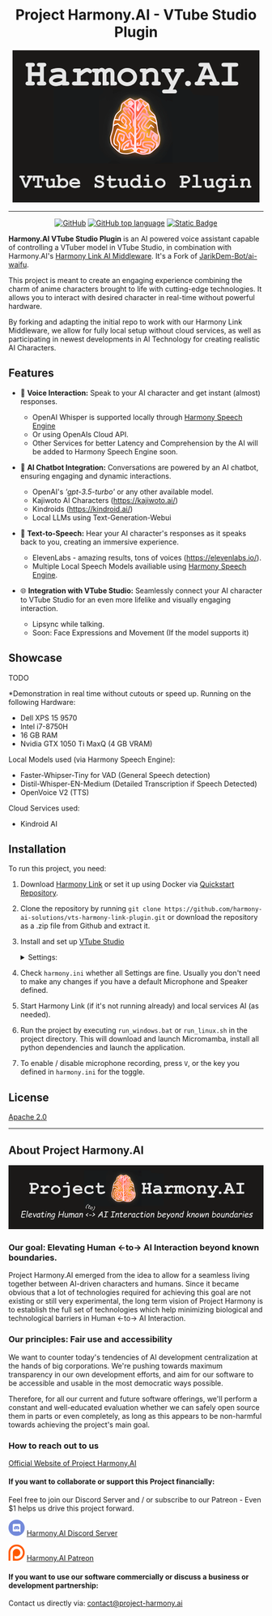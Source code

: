 <h1 align="center"> Project Harmony.AI - VTube Studio Plugin </h1>
<div align="center">
  <img src="https://github.com/harmony-ai-solutions/vts-harmony-link-plugin/blob/master/docs/images/vts-plugin.png" alt="Harmony AI VTS Plugin Logo">
</div>

---

<div align="center">
  
<a href="/LICENSE">![GitHub](https://img.shields.io/github/license/harmony-ai-solutions/vts-harmony-link-plugin)</a>
<a href="">![GitHub top language](https://img.shields.io/github/languages/top/harmony-ai-solutions/vts-harmony-link-plugin)</a>
<a href="">![Static Badge](https://img.shields.io/badge/VTS%20-%20Plugin%20-%20orange)</a>

</div>

**Harmony.AI VTube Studio Plugin** is an AI powered voice assistant capable of controlling a VTuber model
in VTube Studio, in combination with Harmony.AI's [Harmony Link AI Middleware](https://project-harmony.ai/technology/). 
It's a Fork of [JarikDem-Bot/ai-waifu](https://github.com/JarikDem-Bot/ai-waifu).

This project is meant to create an engaging experience combining the charm of anime characters brought to life with cutting-edge technologies.
It allows you to interact with desired character in real-time without powerful hardware.

By forking and adapting the initial repo to work with our Harmony Link Middleware, we allow for fully local setup without cloud services,
as well as participating in newest developments in AI Technology for creating realistic AI Characters.

## Features

- 🎤 **Voice Interaction:** Speak to your AI character and get instant (almost) responses.
    - OpenAI Whisper is supported locally through [Harmony Speech Engine](https://github.com/harmony-ai-solutions/harmony-speech-engine)
    - Or using OpenAIs Cloud API.
    - Other Services for better Latency and Comprehension by the AI will be added to Harmony Speech Engine soon.

- 🤖 **AI Chatbot Integration:** Conversations are powered by an AI chatbot, ensuring engaging and dynamic interactions.
    - OpenAI's *'gpt-3.5-turbo'* or any other available model.
    - Kajiwoto AI Characters (https://kajiwoto.ai/)
    - Kindroids (https://kindroid.ai/)
    - Local LLMs using Text-Generation-Webui    

- 📢 **Text-to-Speech:** Hear your AI character's responses as it speaks back to you, creating an immersive experience.
    - ElevenLabs - amazing results, tons of voices (https://elevenlabs.io/).
    - Multiple Local Speech Models availiable using [Harmony Speech Engine](https://github.com/harmony-ai-solutions/harmony-speech-engine). 

- 🌐 **Integration with VTube Studio:** Seamlessly connect your AI character to VTube Studio for an even more lifelike and visually engaging interaction.
    - Lipsync while talking.
    - Soon: Face Expressions and Movement (If the model supports it)


## Showcase
TODO

*Demonstration in real time without cutouts or speed up. Running on the following Hardware:

- Dell XPS 15 9570
- Intel i7-8750H
- 16 GB RAM
- Nvidia GTX 1050 Ti MaxQ (4 GB VRAM)

Local Models used (via Harmony Speech Engine):
- Faster-Whipser-Tiny for VAD (General Speech detection)
- Distil-Whisper-EN-Medium (Detailed Transcription if Speech Detected)
- OpenVoice V2 (TTS)

Cloud Services used:
- Kindroid AI

## Installation

To run this project, you need:
1. Download [Harmony Link](https://project-harmony.ai/technology/) or set it up using Docker via [Quickstart Repository](https://github.com/harmony-ai-solutions/quickstart).
2. Clone the repository by running `git clone https://github.com/harmony-ai-solutions/vts-harmony-link-plugin.git` or download the repository as a .zip file from Github and extract it. 
3. Install and set up [VTube Studio](https://store.steampowered.com/app/1325860/VTube_Studio/)
    <details>
      <summary>Settings: </summary>
      
      - Tick the Checkbox to `Start API (allow plugins)`:
        ![Enable API in VTS](docs/images/vts-api-enable.PNG)
   
      - Once you start the Plugin later, allow the connection:
        ![Allow Plugin Connection](docs/images/vts-allow-plugin.PNG)
    </details>
4. Check `harmony.ini` whether all Settings are fine. Usually you don't need to make any changes if you have a default Microphone and Speaker defined.
5. Start Harmony Link (if it's not running already) and local services AI (as needed).
6. Run the project by executing `run_windows.bat` or `run_linux.sh` in the project directory. This will download and launch Micromamba, install all python dependencies and launch the application.
7. To enable / disable microphone recording, press `V`, or the key you defined in `harmony.ini` for the toggle.

## License

[Apache 2.0](/LICENSE)


---

## About Project Harmony.AI
![Project Harmony.AI](docs/images/Harmony-Main-Banner-200px.png)
### Our goal: Elevating Human <-to-> AI Interaction beyond known boundaries.
Project Harmony.AI emerged from the idea to allow for a seamless living together between AI-driven characters and humans.
Since it became obvious that a lot of technologies required for achieving this goal are not existing or still very experimental,
the long term vision of Project Harmony is to establish the full set of technologies which help minimizing biological and
technological barriers in Human <-to-> AI Interaction.

### Our principles: Fair use and accessibility
We want to counter today's tendencies of AI development centralization at the hands of big
corporations. We're pushing towards maximum transparency in our own development efforts, and aim for our software to be
accessible and usable in the most democratic ways possible.

Therefore, for all our current and future software offerings, we'll perform a constant and well-educated evaluation whether
we can safely open source them in parts or even completely, as long as this appears to be non-harmful towards achieving
the project's main goal.

### How to reach out to us

[Official Website of Project Harmony.AI](https://project-harmony.ai/)

#### If you want to collaborate or support this Project financially:

Feel free to join our Discord Server and / or subscribe to our Patreon - Even $1 helps us drive this project forward.

![Harmony.AI Discord Server](docs/images/discord32.png) [Harmony.AI Discord Server](https://discord.gg/f6RQyhNPX8)

![Harmony.AI Discord Server](docs/images/patreon32.png) [Harmony.AI Patreon](https://patreon.com/harmony_ai)

#### If you want to use our software commercially or discuss a business or development partnership:

Contact us directly via: [contact@project-harmony.ai](mailto:contact@project-harmony.ai)